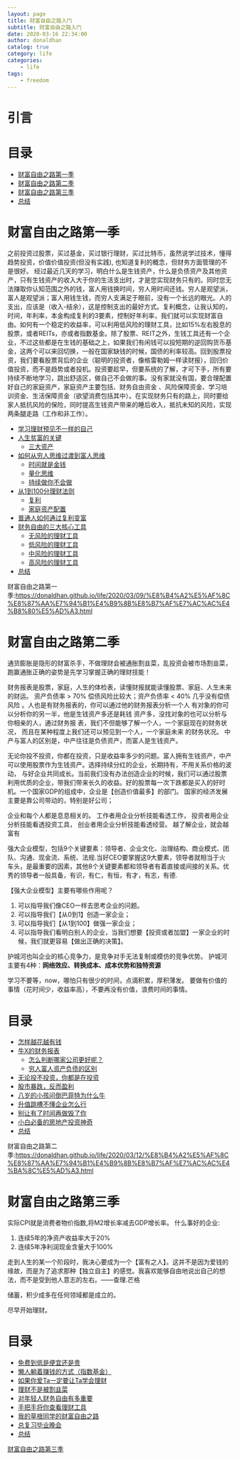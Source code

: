 ```yaml
---
layout: page
title: 财富自由之路入门
subtitle: 财富自由之路入门
date: 2020-03-16 22:34:00
author: donaldhan
catalog: true
category: life
categories:
    - life
tags:
    - freedom
---
```


# 引言



# 目录
* [财富自由之路第一季](#财富自由之路第一季)
* [财富自由之路第二季](#财富自由之路第二季)
* [财富自由之路第三季](#财富自由之路第三季)
* [总结](#总结)

###

# 财富自由之路第一季

之前投资过股票，买过基金，买过银行理财，买过比特币，虽然说学过技术，懂得趋势投资，价值价值投资(但没有实践), 也知道复利的概念，但财务方面管理的不是很好。
经过最近几天的学习，明白什么是生钱资产，什么是负债资产及其他资产，只有生钱资产的收入大于你的生活支出时，才是您实现财务只有的。同时您无法赚取你认知范围之外的钱，富人用钱换时间，穷人用时间还钱。穷人是观望派，富人是观望派；富人用钱生钱，而穷人支满足于眼前，没有一个长远的眼光。人的支出，应该是（收入-结余），这是控制支出的最好方式。复利概念，让我认知的，时间，年利率，本金构成复利的3要素，控制好年利率，我们就可以实现财富自由。如何有一个稳定的收益率，可以利用低风险的理财工具，比如15%左右股息的股票，或者REITs，亦或者指数基金。除了股票、REIT之外，生钱工具还有一个企业，不过这些都是在生钱的基础之上，如果我们有闲钱可以投短期的逆回购货币基金，这两个可以来回切换，一般在国家缺钱的时候，国债的利率较高。回到股票投资，我们要看股票背后的企业（聪明的投资者，像格雷勒姆一样读财报），回归价值投资，而不是趋势或者投机。投资要趁早，但要系统的了解，才可下手，所有要持续不断地学习，跳出舒适区，做自己不会做的事。没有家就没有国，要合理配置好自己的家庭资产，家庭资产主要包括、财务自由资金 、风险保障资金、学习培训资金、生活保障资金（欲望消费包括其中）。在实现财务只有的路上，同时要给家人抵抗风险的保险，同时提高生钱资产带来的睡后收入，抵抗未知的风险，实现两条腿走路（工作和非工作）。


* [学习理财预见不一样的自己](#学习理财预见不一样的自己)
* [人生贫富的关键](#人生贫富的关键)
    * [三大资产](#三大资产)
* [如何从穷人思维过渡到富人思维](#如何从穷人思维过渡到富人思维)
    * [时间就是金钱](#时间就是金钱)
    * [量化思维](#量化思维)
    * [持续做你不会做](#持续做你不会做)
* [从1到100分理财法则](#从1到100分理财法则)
    * [复利](#复利)
    * [家庭资产配置](#家庭资产配置)
* [普通人如何通过复利变富](#普通人如何通过复利变富)
* [财务自由的三大核心工具](#财务自由的三大核心工具)
    * [无风险的理财工具](#无风险的理财工具)
    * [低风险的理财工具](#低风险的理财工具)
    * [中风险的理财工具](#中风险的理财工具)
    * [高风险的理财工具](#高风险的理财工具)
* [总结](#总结)


财富自由之路第一季:<https://donaldhan.github.io/life/2020/03/09/%E8%B4%A2%E5%AF%8C%E8%87%AA%E7%94%B1%E4%B9%8B%E8%B7%AF%E7%AC%AC%E4%B8%80%E5%AD%A3.html>


# 财富自由之路第二季

通货膨胀是隐形的财富杀手，不做理财会被通胀割韭菜，乱投资会被市场割韭菜，跑赢通胀正确的姿势是先学习掌握正确的理财技能！

财务报表是股票，家庭，人生的体检表，读懂财报就能读懂股票、家庭、人生未来的财运。 资产负债率 > 70% 偿债风险比较大；资产负债率 < 40% 几乎没有偿债风险 。人也是有财务报表的，你可以通过他的财务报表分析一个人 有对象的你可以分析你的另一半，他是生钱资产多还是耗钱 资产多，没找对象的也可以分析与你相亲的人，通过财务报 表，我们不但能够了解一个人，一个家庭现在的财务状况， 而且在某种程度上我们还可以预见到一个人，一个家庭未来 的财务状况。 中产与富人的区别是，中产往往是负债资产，而富人是生钱资产。

无论你投不投资，你都在投资，只是收益率多少的问题。富人拥有生钱资产，中产可以使用股票作为生钱资产。选择持续分红的企业，长期持有，不用关系价格的波动， 与好企业共同成长。当前我们没有办法创造企业的时候，我们可以通过股票利用优质的企业，带我们带来长久的收益。好的股票每一次下跌都是买入的好时机。一个国家GDP的组成中，企业是【创造价值最多】的部门。
国家的经济发展主要是靠公司带动的，特别是好公司；


企业和每个人都是息息相关的。
工作者用企业分析技能看透工作，
投资者用企业分析技能看透投资工具，
创业者用企业分析技能看透经营。
越了解企业，就会越富有

强大企业模型，包括9个关键要素：领导者、企业文化、治理结构、商业模式、团队、沟通、现金流、系统、法规.当好CEO要掌握这9大要素，领导者就相当于火车头，是最重要的因素，其他8个关键要素都和领导者有着直接或间接的关系。优秀的领导者一般具备，有识，有仁，有恒，有才，有志，有德.

【强大企业模型】主要有哪些作用呢？
1. 可以指导我们像CEO一样去思考企业的问题。
2. 可以指导我们【从0到1】创造一家企业；
3. 可以指导我们【从1到100】做强一家企业；
4. 可以指导我们看明白别人的企业，当我们想要【投资或者加盟】一家企业的时候，我们就更容易【做出正确的决策】。

护城河也叫企业的核心竞争力，是竞争对手无法复制或模仿的竞争优势。
护城河主要有4种：**网络效应、转换成本、成本优势和独特资源**

学习不要等，now，哪怕只有很少的时间，点滴积累，厚积薄发。 要做有价值的事情（花时间少，收益率高），不要再没有价值，浪费时间的事情。

# 目录
* [怎样越花越有钱](#怎样越花越有钱)
* [牛X的财务报表](#牛X的财务报表)
    * [怎么判断哪家公司更好呢？](#怎么判断哪家公司更好呢？)
    * [穷人富人资产负债的区别](#穷人富人资产负债的区别)
* [无论投不投资，你都是在投资](#无论投不投资，你都是在投资)
* [股市暴跌，反而盈利](#股市暴跌，反而盈利)
* [八岁的小孩问倒巴菲特为什么牛](#八岁的小孩问倒巴菲特为什么牛)
* [升值跳槽不懂企业怎么行](#升值跳槽不懂企业怎么行)
* [别让有了时间再做毁了你](#别让有了时间再做毁了你)
* [小白必备的房地产投资神奇](#小白必备的房地产投资神奇)
* [总结](#总结)





财富自由之路第二季:<https://donaldhan.github.io/life/2020/03/12/%E8%B4%A2%E5%AF%8C%E8%87%AA%E7%94%B1%E4%B9%8B%E8%B7%AF%E7%AC%AC%E4%BA%8C%E5%AD%A3.html>

# 财富自由之路第三季

实际CPI就是消费者物价指数,将M2增长率减去GDP增长率。
什么事好的企业:
1. 连续5年的净资产收益率大于20%
2. 连续5年净利润现金含量大于100%

走到人生的某一个阶段时，我决心要成为一个【富有之人】。这并不是因为爱钱的缘故，而是为了追求那种【独立自主】的感觉。我喜欢能够自由地说出自己的想法，而不是受到他人意志的左右。——查理.芒格

储蓄，积少成多在任何领域都是成立的。

尽早开始理财。

# 目录
* [免费到低是便宜还是贵](#免费到低是便宜还是贵)
* [懒人躺着赚钱的方式（指数基金）](#懒人躺着赚钱的方式（指数基金）)
* [如果你爱Ta一定要让Ta学会理财](#如果你爱Ta一定要让Ta学会理财)
* [理财不是被割韭菜](#理财不是被割韭菜)
* [对年轻人财务自由有多重要](#对年轻人财务自由有多重要)
* [手把手将你查看理财工具](#手把手将你查看理财工具)
* [我的草根同学的财富自由之路](#我的草根同学的财富自由之路)
* [总复习毕业晚会](#总复习毕业晚会)
* [总结](#总结)


[财富自由之路第三季](https://donaldhan.github.io/life/2020/03/16/%E8%B4%A2%E5%AF%8C%E8%87%AA%E7%94%B1%E4%B9%8B%E8%B7%AF%E7%AC%AC%E4%B8%89%E5%AD%A3.html)



